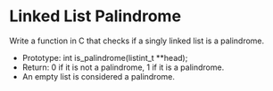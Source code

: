 # Linked List Palindrome

Write a function in C that checks if a singly linked list is a palindrome.

- Prototype: int is_palindrome(listint_t **head);
- Return: 0 if it is not a palindrome, 1 if it is a palindrome.
- An empty list is considered a palindrome.
